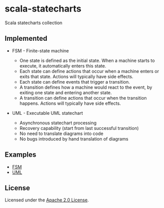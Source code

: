 # scala-statecharts
Scala statecharts collection

## Implemented
* FSM - Finite-state machine
    * One state is defined as the initial state. When a machine starts to execute, it automatically enters this state.
    * Each state can define actions that occur when a machine enters or exits that state. Actions will typically have side effects.
    * Each state can define events that trigger a transition.
    * A transition defines how a machine would react to the event, by exiting one state and entering another state.
    * A transition can define actions that occur when the transition happens. Actions will typically have side effects.

* UML - Executable UML statechart
    * Asynchronous statechart processing
    * Recovery capability (start from last successful transition)
    * No need to translate diagrams into code
    * No bugs introduced by hand translation of diagrams

## Examples
* [FSM](./src/test/scala/com/github/reugn/statecharts/FSMTest.scala)
* [UML](./src/test/scala/com/github/reugn/statecharts/UMLTest.scala)

## License
Licensed under the [Apache 2.0 License](./LICENSE).
